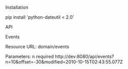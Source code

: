 Installation

pip install 'python-dateutil < 2.0'

API

Events

Resource URL: domain/events

Parameters:
n required
http://dev:8080/api/events?n=10&offset=-30&modified=2010-10-15T02:43:55.077Z
